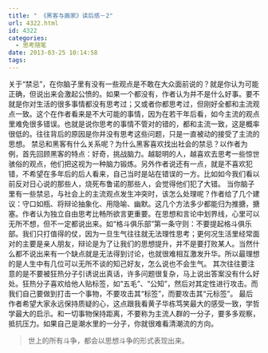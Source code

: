 ```yaml
---
title: " 《黑客与画家》读后感－2"
url: 4322.html
id: 4322
categories:
  - 思考随笔
date: 2013-03-25 10:14:58
tags:
---
```


关于“禁忌”，在你脑子里有没有一些观点是不敢在大众面前说的？就是你认为可能正确，但说出来会激起公愤的。如果一个都没有，作者认为并不是什么好事。要不就是你对生活的很多事情都没有思考过；又或者你都思考过，但刚好全都和主流观点一致。这个在作者看来是不大可能的事情，因为在若干年后看，如今主流的观点里难免很多错误。也就是说你思考的事情不管对的错的，都和主流一致，这是概率很低的。往往背后的原因是你并没有思考这些问题，只是一直被动的接受了主流的思想。 禁忌和黑客有什么关系呢？为什么黑客喜欢找出社会的禁忌？以作者为例，首先回顾黑客的特点：好奇，挑战脑力。越聪明的人，越喜欢去思考一些惊世骇俗的观点，他们把这视为一种脑力锻炼。另外作者说还有一点，就是不喜欢犯错，不希望在多年后的后人看来，自己当时是站在错误的一方。比如如今我们看以前反对日心说的那些人，烧死布鲁诺的那些人，会觉得他们犯了大错。 当你脑子里有一些禁忌，与社会上的主流观点发生冲突时，该怎么处理呢？作者给了几个建议：守口如瓶、将辩论抽象化、用隐喻、幽默。这几个方法多少都能归为推搪，搪塞。作者认为独立自由思考比畅所欲言更重要。在思想和言论中划界线，心里可以无所不想，但不一定都说出来。如“格斗俱乐部”第一条守则：不要提起格斗俱乐部。我们只打值得的仗，因为一旦生气往往就无法理性思考；更何况生活里经常面对的主要是亲人朋友，辩论是为了让我们的思想提升，并不是要打败某人。当然什么都不说出来有一个缺点就是无法得到讨论，也就很难相互激发升华。所以最理想的是人生中有几位可以无所不谈的知己好友，怎么说也不会生气。 其次往往要注意的是不要被狂热分子引诱说出真话，许多问题很复杂，马上说出答案没有什么好处。狂热分子喜欢给他人贴标签，如“五毛”、“公知”，然后对其定性进行攻击。而我们自己要做到打击一个事物，不要攻击其“标签”，而要攻击其“元标签”。 最后作者希望大家永远保持质疑的心，这点跟我看黄子华栋笃笑最大的感受一致，学哲学最大的启示。和一切事物保持距离，不要称为主流人群的一分子，要多多观察，抵抗压力。如果自己是潮水里的一分子，你就很难看清潮流的方向。

> 世上的所有斗争，都会以思想斗争的形式表现出来。